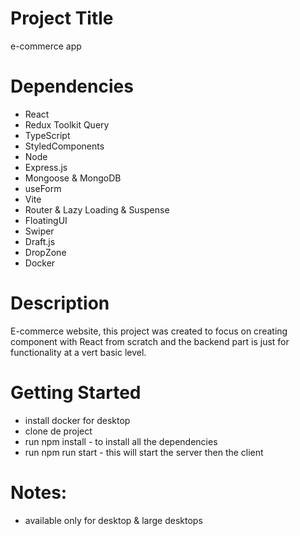 # Project Title

e-commerce app

# Dependencies

- React
- Redux Toolkit Query
- TypeScript
- StyledComponents
- Node
- Express.js
- Mongoose & MongoDB
- useForm
- Vite
- Router & Lazy Loading & Suspense
- FloatingUI
- Swiper
- Draft.js
- DropZone
- Docker

# Description

E-commerce website, this project was created to focus on creating component with React from scratch and the backend part is just for functionality at a vert basic level.

# Getting Started

- install docker for desktop
- clone de project
- run npm install - to install all the dependencies
- run npm run start - this will start the server then the client

# Notes:

- available only for desktop & large desktops

